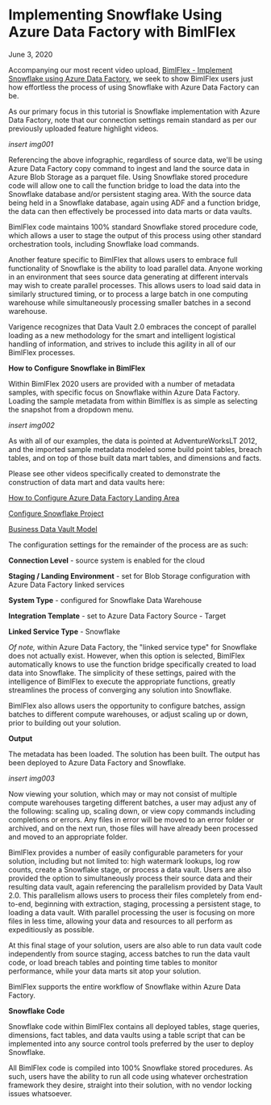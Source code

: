 # Implementing Snowflake Using Azure Data Factory with BimlFlex
June 3, 2020

Accompanying our most recent video upload, [BimlFlex - Implement Snowflake using Azure Data Factory](https://www.youtube.com/watch?v=COGIHSjAdSg&feature=youtu.be), we seek to show BimlFlex users just how effortless the process of using Snowflake with Azure Data Factory can be.

As our primary focus in this tutorial is Snowflake implementation with Azure Data Factory, note that our connection settings remain standard as per our previously uploaded feature highlight videos.

*insert img001*

Referencing the above infographic, regardless of source data, we'll be using Azure Data Factory copy command to ingest and land the source data in Azure Blob Storage as a parquet file. Using Snowflake stored procedure code will allow one to call the function bridge to load the data into the Snowflake database and/or persistent staging area. With the source data being held in a Snowflake database, again using ADF and a function bridge, the data can then effectively be processed into data marts or data vaults.

BimlFlex code maintains 100% standard Snowflake stored procedure code, which allows a user to stage the output of this process using other standard orchestration tools, including Snowflake load commands.

Another feature specific to BimlFlex that allows users to embrace full functionality of Snowflake is the ability to load parallel data. Anyone working in an environment that sees source data generating at different intervals may wish to create parallel processes. This allows users to load said data in similarly structured timing, or to process a large batch in one computing warehouse while simultaneously processing smaller batches in a second warehouse.

Varigence recognizes that Data Vault 2.0 embraces the concept of parallel loading as a new methodology for the smart and intelligent logistical handling of information, and strives to include this agility in all of our BimlFlex processes.

**How to Configure Snowflake in BimlFlex**

Within BimlFlex 2020 users are provided with a number of metadata samples, with specific focus on Snowflake within Azure Data Factory. Loading the sample metadata from within Bimlflex is as simple as selecting the snapshot from a dropdown menu.

*insert img002*

As with all of our examples, the data is pointed at AdventureWorksLT 2012, and the imported sample metadata modeled some build point tables, breach tables, and on top of those built data mart tables, and dimensions and facts.

Please see other videos specifically created to demonstrate the construction of data mart and data vaults here: 

[How to Configure Azure Data Factory Landing Area](https://www.youtube.com/watch?v=czmK6R2Y-9c)

[Configure Snowflake Project](https://www.youtube.com/watch?v=yPWKs65JSFo)

[Business Data Vault Model](https://www.youtube.com/watch?v=JZT8rDBMhmI)

The configuration settings for the remainder of the process are as such:

**Connection Level** - source system is enabled for the cloud

**Staging / Landing Environment** - set for Blob Storage configuration with Azure Data Factory linked services

**System Type** - configured for Snowflake Data Warehouse

**Integration Template** - set to Azure Data Factory Source - Target

**Linked Service Type** - Snowflake

*Of note,* within Azure Data Factory, the "linked service type" for Snowflake does not actually exist. However, when this option is selected, BimlFlex automatically knows to use the function bridge specifically created to load data into Snowflake. The simplicity of these settings, paired with the intelligence of BimlFlex to execute the appropriate functions, greatly streamlines the process of converging any solution into Snowflake.

BimlFlex also allows users the opportunity to configure batches, assign batches to different compute warehouses, or adjust scaling up or down, prior to building out your solution.

**Output**

The metadata has been loaded. The solution has been built. The output has been deployed to Azure Data Factory and Snowflake.

*insert img003*

Now viewing your solution, which may or may not consist of multiple compute warehouses targeting different batches, a user may adjust any of the following: scaling up, scaling down, or view copy commands including completions or errors. Any files in error will be moved to an error folder or archived, and on the next run, those files will have already been processed and moved to an appropriate folder.

BimlFlex provides a number of easily configurable parameters for your solution, including but not limited to: high watermark lookups, log row counts, create a Snowflake stage, or process a data vault. Users are also provided the option to simultaneously process their source data and their resulting data vault, again referencing the parallelism provided by Data Vault 2.0. This parallelism allows users to process their files completely from end-to-end, beginning with extraction, staging, processing a persistent stage, to loading a data vault. With parallel processing the user is focusing on more files in less time, allowing your data and resources to all perform as expeditiously as possible. 

At this final stage of your solution, users are also able to run data vault code independently from source staging,  access batches to run the data vault code, or load breach tables and pointing time tables to monitor performance, while your data marts sit atop your solution.

BimlFlex supports the entire workflow of Snowflake within Azure Data Factory. 

**Snowflake Code**

Snowflake code within BimlFlex contains all deployed tables, stage queries, dimensions, fact tables, and data vaults using a table script that can be implemented into any source control tools preferred by the user to deploy Snowflake. 

All BimlFlex code is compiled into 100% Snowflake stored procedures. As such, users have the ability to run all code using whatever orchestration framework they desire, straight into their solution, with no vendor locking issues whatsoever.
